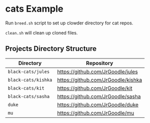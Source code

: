 # cats Example

Run `breed.sh` script to set up clowder directory for cat repos.

`clean.sh` will clean up cloned files.

## Projects Directory Structure

| Directory | Repository |
|-----------|------------|
| `black-cats/jules` | https://github.com/JrGoodle/jules |
| `black-cats/kishka` | https://github.com/JrGoodle/kishka |
| `black-cats/kit` | https://github.com/JrGoodle/kit |
| `black-cats/sasha` | https://github.com/JrGoodle/sasha |
| `duke` | https://github.com/JrGoodle/duke |
| `mu` | https://github.com/JrGoodle/mu |
